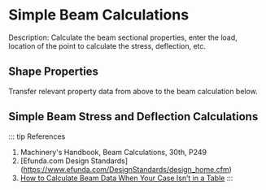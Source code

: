 <script setup>
  import helloVite from '../components/helloVite.vue'
  import CalcPicker from '../components/calc-picker.vue'

  const shapePropertyData = [
    { id: 0, title: 'Round Tube', calcUrl: 'c-20210906.173706515-e3d-0a34fa-5e9ba3' },
    { id: 1, title: 'Square', calcUrl: 'c-20210915.222913664-e3d-0c74d9-5de9c1' },
    { id: 2, title: 'Rectangle', calcUrl: 'c-20210906.173706522-e3d-0ec46e-5adb6f' },
  ];

  const simpleBeamsAtLoad = [ // ref1: Machinery's Hdbk 31, ref2: BeamFormulas
    { // ref1.c1, ref2.f1
      id: 0, 
      title: 'Simple Beam - Supported at Both Ends, Uniform Load', 
      calcUrl: 'c-20220625.004602085-e3d-014446-50ea4e' 
    },
    { // ref1.c2, ref2.f7
      id: 1, 
      title: 'Simple Beam - Supported at Both Ends, Concentrated Load @Center', 
      calcUrl: 'c-20220625.064726538-e3d-09d485-5fba8e' 
    },    
    
    { // ref1.c10, ref2.f12
      id: 2, 
      title: 'Simple Beam - Fixed at One End, Uniform Load', 
      calcUrl: 'c-20220704.002048839-e3d-01a4b6-53f942' 
    },    
    { // ref1.c11, ref2.f13
      id: 3, 
      title: 'Simple Beam - Fixed at One End, Concentrated Load at Other', 
      calcUrl: 'c-20220704.003701576-e3d-042436-561be2' 
    },
    { // ref1.c12, ref2.f14
      id: 4, 
      title: 'Simple Beam - Fixed at One End, Intermediate Concentrated Load', 
      calcUrl: 'c-20220704.010457466-e3d-07f4a6-5eb91e' 
    },
    { // ref1.c15, ref2.f15
      id: 5, 
      title: 'Simple Beam - Fixed at One End, Supported at the Other, Uniform Load', 
      calcUrl: 'c-20220704.012051371-e3d-09c4a4-5948a8' 
    },
    { // ref1.c18, ref2.f24
      id: 6, 
      title: 'Simple Beam - Fixed at Both Ends, Concentrated Load @Center', 
      calcUrl: 'c-20220703.071123113-e3d-0e84b2-546b7d' 
    },
    { // ref1.c20, ref2.f23
      id: 7, 
      title: 'Simple Beam - Fixed at Both Ends, Uniform Load', 
      calcUrl: 'c-20220703.072643146-e3d-0664f7-57c932' 
    },

  ]

</script>

# Simple Beam Calculations
Description: Calculate the beam sectional properties, enter the load, location of the point to calculate the stress, deflection, etc.

<!-- <helloVite> </helloVite> -->

## Shape Properties
<CalcPicker :calcsData = "shapePropertyData" :iframeHeight="1400"></CalcPicker>

Transfer relevant property data from above to the beam calculation below.
## Simple Beam Stress and Deflection Calculations
<!-- <SimpleBeamAtLoad></SimpleBeamAtLoad> -->
<CalcPicker :calcsData = "simpleBeamsAtLoad" :iframeHeight="1200"></CalcPicker>

::: tip References
1. Machinery's Handbook, Beam Calculations, 30th, P249  
2. [Efunda.com Design Standards] (https://www.efunda.com/DesignStandards/design_home.cfm) 
3. [How to Calculate Beam Data When Your Case Isn’t in a Table](https://mentoredengineer.com/beam-data-table/)
:::